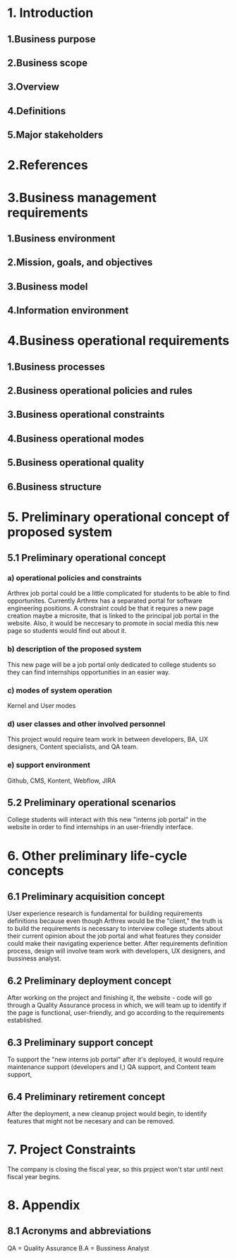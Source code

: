 # 1. Introduction
 ## 1.Business purpose 
 
 ## 2.Business scope
  
## 3.Overview
  
## 4.Definitions
  
## 5.Major stakeholders 
 
  
# 2.References

# 3.Business management requirements

  ## 1.Business environment
  ## 2.Mission, goals, and objectives
  ## 3.Business model
  ## 4.Information environment

# 4.Business operational requirements
##  1.Business processes
##  2.Business operational policies and rules
##  3.Business operational constraints
##  4.Business operational modes
##  5.Business operational quality
##  6.Business structure

# 5. Preliminary operational concept of proposed system

## 5.1 Preliminary operational concept

### a) operational policies and constraints
Arthrex job portal could be a little complicated for students to be able to find opportunites. Currently Arthrex has a separated portal for software engineering positions. A constraint could be that it requres a new page creation maybe a microsite, that is linked to the principal job portal in the website. Also, it would be neccesary to promote in social media this new page so students would find out about it. 


### b) description of the proposed system
This new page will be a job portal only dedicated to college students so they can find internships opportunities in an easier way.

### c) modes of system operation

Kernel and User modes

### d) user classes and other involved personnel 
This project would require team work in between developers, BA, UX designers, Content specialists, and QA team.

### e) support environment

Github, CMS, Kontent, Webflow, JIRA

## 5.2 Preliminary operational scenarios

College students will interact with this new "interns job portal" in the website in order to find internships in an user-friendly interface.

# 6. Other preliminary life-cycle concepts

## 6.1 Preliminary acquisition concept

User experience research is fundamental for building requirements definitions because even though Arthrex would be the "client," the truth is to build the requirements is necessary to interview college students about their current opinion about the job portal and what features they consider could make their navigating experience better. After requirements definition process, design will involve team work with developers, UX designers, and bussiness analyst.

## 6.2 Preliminary deployment concept

After working on the project and finishing it, the website - code will go through a Quality Assurance process in which, we will team up to identify if the page is functional, user-friendly, and go according to the requirements established.

## 6.3 Preliminary support concept

To support the "new interns job portal" after it's deployed, it would require maintenance support (developers and I,) QA support, and Content team support, 

## 6.4 Preliminary retirement concept

After the deployment, a new cleanup project would begin, to identify features that might not be necesary and can be removed.


# 7. Project Constraints

The company is closing the fiscal year, so this prpject won't star until next fiscal year begins.

# 8. Appendix

## 8.1 Acronyms and abbreviations
QA = Quality Assurance
B.A = Bussiness Analyst
